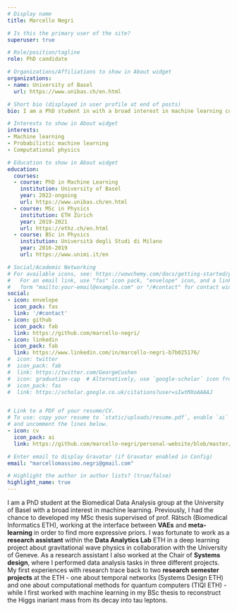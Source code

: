 ```yaml
---
# Display name
title: Marcello Negri

# Is this the primary user of the site?
superuser: true

# Role/position/tagline
role: PhD candidate

# Organizations/Affiliations to show in About widget
organizations:
- name: University of Basel
  url: https://www.unibas.ch/en.html

# Short bio (displayed in user profile at end of posts)
bio: I am a PhD student in with a broad interest in machine learning currently focuing on generative models such as VAEs and Normalizing Flows.

# Interests to show in About widget
interests:
- Machine learning
- Probabilistic machine learning
- Computational physics

# Education to show in About widget
education:
  courses:
  - course: PhD in Machine Learning
    institution: University of Basel
    year: 2022-ongoing
    url: https://www.unibas.ch/en.html
  - course: MSc in Physics
    institution: ETH Zürich
    year: 2019-2021
    url: https://ethz.ch/en.html
  - course: BSc in Physics
    institution: Università degli Studi di Milano
    year: 2016-2019
    url: https://www.unimi.it/en

# Social/Academic Networking
# For available icons, see: https://wowchemy.com/docs/getting-started/page-builder/#icons
#   For an email link, use "fas" icon pack, "envelope" icon, and a link in the
#   form "mailto:your-email@example.com" or "/#contact" for contact widget.
social:
- icon: envelope
  icon_pack: fas
  link: '/#contact'
- icon: github
  icon_pack: fab
  link: https://github.com/marcello-negri/
- icon: linkedin
  icon_pack: fab
  link: https://www.linkedin.com/in/marcello-negri-b7b025176/
#  icon: twitter
#  icon_pack: fab
#  link: https://twitter.com/GeorgeCushen
#  icon: graduation-cap  # Alternatively, use `google-scholar` icon from `ai` icon pack
#  icon_pack: fas
#  link: https://scholar.google.co.uk/citations?user=sIwtMXoAAAAJ


# Link to a PDF of your resume/CV.
# To use: copy your resume to `static/uploads/resume.pdf`, enable `ai` icons in `params.toml`, 
# and uncomment the lines below.
- icon: cv
  icon_pack: ai
  link: https://github.com/marcello-negri/personal-website/blob/master/static/uploads/resume.pdf

# Enter email to display Gravatar (if Gravatar enabled in Config)
email: "marcellomassimo.negri@gmail.com"

# Highlight the author in author lists? (true/false)
highlight_name: true
---
```


I am a PhD student at the Biomedical Data Analysis group at the University of Basel with a broad interest in machine learning. Previously, I had the chance to developed my MSc thesis supervised of prof. Rätsch (Biomedical Informatics ETH), working at the interface between **VAEs** and **meta-learning** in order to find more expressive priors. I was fortunate to work as a **research assistant** within the **Data Analytics Lab** ETH in a deep learning project about gravitational wave physics in collaboration with the University of Geneve. As a research assistant I also worked at the Chair of **Systems design**, where I performed data analysis tasks in three different projects. My first experiences with research trace back to two **research semester projects** at the ETH - one about temporal networks (Systems Design ETH) and one about computational methods for quantum computers (TIQI ETH) - while I first worked with machine learning in my BSc thesis to reconstruct the Higgs inariant mass from its decay into tau leptons.
